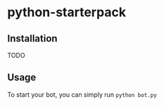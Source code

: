 # python-starterpack

## Installation

TODO

## Usage

To start your bot, you can simply run `python bot.py`
